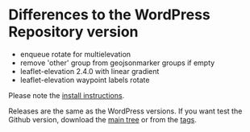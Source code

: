 # Differences to the WordPress Repository version

* enqueue rotate for multielevation
* remove 'other' group from geojsonmarker groups if empty
* leaflet-elevation 2.4.0 with linear gradient
* leaflet-elevation waypoint labels rotate

Please note the [install instructions](https://leafext.de/en/doku/about/versions/).

Releases are the same as the WordPress versions. If you want test the Github version, download the [main tree](https://github.com/hupe13/extensions-leaflet-map-github/archive/refs/heads/main.zip) or from the [tags](https://github.com/hupe13/extensions-leaflet-map-github/tags).

